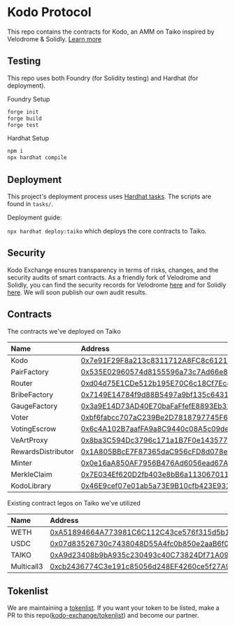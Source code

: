 # Kodo Protocol

This repo contains the contracts for Kodo, an AMM on Taiko inspired by Velodrome & Solidly. [Learn more](https://docs.kodo.exchange/)

## Testing

This repo uses both Foundry (for Solidity testing) and Hardhat (for deployment).

Foundry Setup

```ml
forge init
forge build
forge test
```

Hardhat Setup

```ml
npm i
npx hardhat compile
```

## Deployment

This project's deployment process uses [Hardhat tasks](https://hardhat.org/guides/create-task.html). The scripts are found in `tasks/`.

Deployment guide:

`npx hardhat deploy:taiko` which deploys the core contracts to Taiko.

## Security

Kodo Exchange ensures transparency in terms of risks, changes, and the security audits of smart contracts. As a friendly fork of Velodrome and Solidly, you can find the security records for Velodrome [here](https://github.com/velodrome-finance/docs/blob/main/pages/security.md) and for Solidly [here](https://github.com/froggerdev/solidly). We will soon publish our own audit results.

## Contracts

The contracts we've deployed on Taiko

| Name               | Address                                                                                                               |
| :----------------- | :-------------------------------------------------------------------------------------------------------------------- |
| Kodo               | [0x7e91F29F8a213c8311712A8FC8c61219fb9477CB](https://taikoscan.io/address/0x7e91F29F8a213c8311712A8FC8c61219fb9477CB) |
| PairFactory        | [0x535E02960574d8155596a73c7Ad66e87e37Eb6Bc](https://taikoscan.io/address/0x535E02960574d8155596a73c7Ad66e87e37Eb6Bc) |
| Router             | [0xd04d75E1CDe512b195E70C6c18Cf7Ec4b2B12f41](https://taikoscan.io/address/0xd04d75E1CDe512b195E70C6c18Cf7Ec4b2B12f41) |
| BribeFactory       | [0x7149E14784f9d88B5497a9bf135c643151379F95](https://taikoscan.io/address/0x7149E14784f9d88B5497a9bf135c643151379F95) |
| GaugeFactory       | [0x3a9E14D73AD40E70baFaFfefE8893Eb318Fc2312](https://taikoscan.io/address/0x3a9E14D73AD40E70baFaFfefE8893Eb318Fc2312) |
| Voter              | [0xbf6fabcc707aC239Be2D7818797745F678A411ad](https://taikoscan.io/address/0xbf6fabcc707aC239Be2D7818797745F678A411ad) |
| VotingEscrow       | [0x6c4A102B7aafFA9a8C9440c08A5c09deECAFB324](https://taikoscan.io/address/0x6c4A102B7aafFA9a8C9440c08A5c09deECAFB324) |
| VeArtProxy         | [0x8ba3C594Dc3796c171a1B7F0e143577abE03300F](https://taikoscan.io/address/0x8ba3C594Dc3796c171a1B7F0e143577abE03300F) |
| RewardsDistributor | [0x1A805BBcE7F87365daC956cFD8d078ef827E73d1](https://taikoscan.io/address/0x1A805BBcE7F87365daC956cFD8d078ef827E73d1) |
| Minter             | [0x0e16aA850AF7956B476Ad6056ead67A32f099504](https://taikoscan.io/address/0x0e16aA850AF7956B476Ad6056ead67A32f099504) |
| MerkleClaim        | [0x7E034Ef620D2fb403e8bB6a1130670110287A7a1](https://taikoscan.io/address/0x7E034Ef620D2fb403e8bB6a1130670110287A7a1) |
| KodoLibrary        | [0x46E9cef07e01ab5a73E9B10cfb423E9319cD68c9](https://taikoscan.io/address/0x46E9cef07e01ab5a73E9B10cfb423E9319cD68c9) |

Existing contract legos on Taiko we've utilized

| Name               | Address                                                                                                               |
| :----------------- | :-------------------------------------------------------------------------------------------------------------------- |
| WETH               | [0xA51894664A773981C6C112C43ce576f315d5b1B6](https://taikoscan.io/address/0xA51894664A773981C6C112C43ce576f315d5b1B6) |
| USDC               | [0x07d83526730c7438048D55A4fc0b850e2aaB6f0b](https://taikoscan.io/address/0x07d83526730c7438048D55A4fc0b850e2aaB6f0b) |
| TAIKO              | [0xA9d23408b9bA935c230493c40C73824Df71A0975](https://taikoscan.io/address/0xA9d23408b9bA935c230493c40C73824Df71A0975) |
| Multicall3         | [0xcb2436774C3e191c85056d248EF4260ce5f27A9D](https://taikoscan.io/address/0xcb2436774C3e191c85056d248EF4260ce5f27A9D) |

## Tokenlist

We are maintaining a [tokenlist](https://raw.githubusercontent.com/kodo-exchange/tokenlist/main/tokenlist.json). If you want your token to be listed, make a PR to this repo([kodo-exchange/tokenlist](https://github.com/kodo-exchange/tokenlist)) and become our partner.
